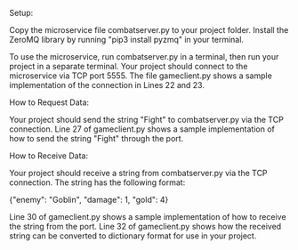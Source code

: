 Setup:

Copy the microservice file combatserver.py to your project folder. Install the ZeroMQ library by running 
"pip3 install pyzmq" in your terminal.

To use the microservice, run combatserver.py in a terminal, then run your project in a separate terminal.
Your project should connect to the microservice via TCP port 5555. The file gameclient.py shows a sample
implementation of the connection in Lines 22 and 23.

How to Request Data:

Your project should send the string "Fight" to combatserver.py via the TCP connection. Line 27 of
gameclient.py shows a sample implementation of how to send the string "Fight" through the port.

How to Receive Data:

Your project should receive a string from combatserver.py via the TCP connection. The string has the following
format:

{"enemy": "Goblin", "damage": 1, "gold": 4}

Line 30 of gameclient.py shows a sample implementation of how to receive the string from the port. 
Line 32 of gameclient.py shows how the received string can be converted to dictionary format for use in your
project.